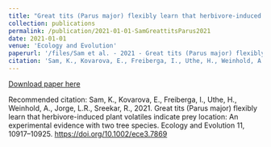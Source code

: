 ```yaml
---
title: "Great tits (Parus major) flexibly learn that herbivore-induced plant volatiles indicate prey location: An experimental evidence with two tree species"
collection: publications
permalink: /publication/2021-01-01-SamGreattitsParus2021
date: 2021-01-01
venue: 'Ecology and Evolution'
paperurl: '/files/Sam et al. - 2021 - Great tits (Parus major) flexibly learn that herbi.pdf'
citation: 'Sam, K., Kovarova, E., Freiberga, I., Uthe, H., Weinhold, A., Jorge, L.R., Sreekar, R., 2021. Great tits (Parus major) flexibly learn that herbivore-induced plant volatiles indicate prey location: An experimental evidence with two tree species. Ecology and Evolution 11, 10917–10925. https://doi.org/10.1002/ece3.7869'
---
```


<a href='/files/Sam et al. - 2021 - Great tits (Parus major) flexibly learn that herbi.pdf'>Download paper here</a>

Recommended citation: Sam, K., Kovarova, E., Freiberga, I., Uthe, H., Weinhold, A., Jorge, L.R., Sreekar, R., 2021. Great tits (Parus major) flexibly learn that herbivore-induced plant volatiles indicate prey location: An experimental evidence with two tree species. Ecology and Evolution 11, 10917–10925. https://doi.org/10.1002/ece3.7869